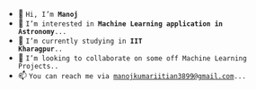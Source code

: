 - 👋 <code>Hi, I’m __Manoj__</code>
- 👀 <code>I’m interested in <b>Machine Learning application in Astronomy</b>...</code>
- 🌱 <code>I’m currently studying in <b>IIT Kharagpur</b>..</code>
- 💞️ <code>I’m looking to collaborate on some off Machine Learning Projects..</code>
- 📫 <code>You can reach me via manojkumariitian3899@gmail.com...</code>

<!---
CodeWithManojkumar/CodeWithManojkumar is a ✨ special ✨ repository because its `README.md` (this file) appears on your GitHub profile.
You can click the Preview link to take a look at your changes.
--->
